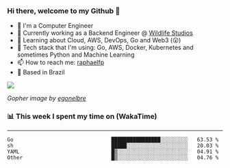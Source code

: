 ### Hi there, welcome to my Github 👋

- 📖 I'm a Computer Engineer
- 🔭 Currently working as a Backend Engineer @ [Wildlife Studios](https://wildlifestudios.com/)
- 🌱 Learning about Cloud, AWS, DevOps, Go and Web3 (😲)
- 🚀 Tech stack that I'm using: Go, AWS, Docker, Kubernetes and sometimes Python and Machine Learning
- 📫 How to reach me: [raphaelfp](https://linkedin.com/in/raphaelfp)
- 🏡 Based in Brazil

![](https://github.com/raphaelfp/gophers/blob/master/.thumb/animation/morning-coffee-3x.gif)

*Gopher image by [egonelbre](https://github.com/egonelbre/)*

### 📊 This week I spent my time on (WakaTime)

---

<!--START_SECTION:waka-->

```text
Go                                ████████████████░░░░░░░░░   63.53 %
sh                                █████░░░░░░░░░░░░░░░░░░░░   20.03 %
YAML                              █▒░░░░░░░░░░░░░░░░░░░░░░░   04.91 %
Other                             █▒░░░░░░░░░░░░░░░░░░░░░░░   04.76 %
```

<!--END_SECTION:waka-->
